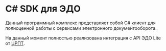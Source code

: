 # C# SDK для ЭДО

Данный программный комплекс представляет собой C# клиент для полноценной работы с сервисами электронного документооборота.

На данный момент полностью реализована интеграция с API ЭДО Lite от [ЦРПТ](https://xn--80ajghhoc2aj1c8b.xn--p1ai/edo_lite/).
